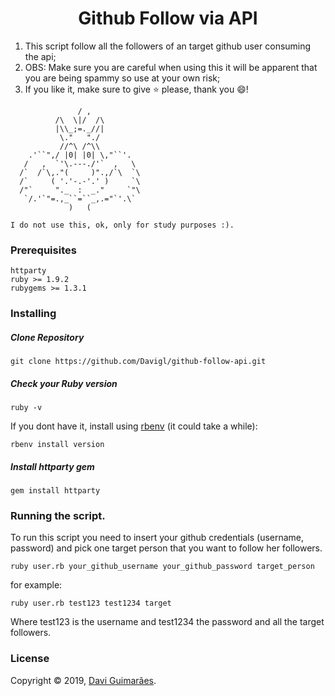 # <div align="center"> Github Follow via API </div>

1. This script follow all the followers of an target github user consuming the api;
2. OBS: Make sure you are careful when using this it will be apparent that you are being spammy so use at your own risk;
3. If you like it, make sure to give :star: please, thank you :smile:!

```
               / ,
          /\  \|/  /\
          |\\_;=._//|
           \."   "./
           //^\ /^\\
    .'``",/ |0| |0| \,"``'.
   /   ,  `'\.---./'`  ,   \
  /`  /`\,."(     )".,/`\  `\
  /`     ( '.'-.-'.' )     `\
  /"`     "._  :  _."     `"\
   `/.'`"=.,_``=``_,.="`'.\`
             )   (
             
I do not use this, ok, only for study purposes :).
```

### Prerequisites

```
httparty
ruby >= 1.9.2
rubygems >= 1.3.1
```

### Installing

##### Clone Repository

```shell
git clone https://github.com/Davigl/github-follow-api.git
```

##### Check your Ruby version

```shell
ruby -v
```

If you dont have it, install using [rbenv](https://github.com/rbenv/rbenv) (it could take a while):

```shell
rbenv install version
```

##### Install httparty gem

```shell
gem install httparty
```

### Running the script.

To run this script you need to insert your github credentials (username, password) and pick one target person that you want to follow her followers.

```shell
ruby user.rb your_github_username your_github_password target_person
```

for example: 

```shell
ruby user.rb test123 test1234 target
```

Where test123 is the username and test1234 the password and all the target followers.

### License

Copyright © 2019, [Davi Guimarães](https://github.com/davigl).
